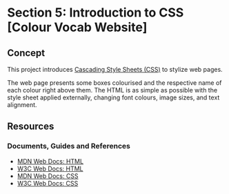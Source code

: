 # Section 5: Introduction to CSS [Colour Vocab Website]

## Concept

This project introduces [Cascading Style Sheets (CSS)](https://developer.mozilla.org/en-US/docs/Web/CSS) to stylize web pages.

The web page presents some boxes colourised and the respective name of each colour right above them. The HTML is as simple as possible with the style sheet applied externally, changing font colours, image sizes, and text alignment.

## Resources

### Documents, Guides and References

- [MDN Web Docs: HTML](https://developer.mozilla.org/en-US/docs/Web/HTML)
- [W3C Web Docs: HTML](https://www.w3schools.com/html/default.asp)
- [MDN Web Docs: CSS](https://developer.mozilla.org/en-US/docs/Web/CSS)
- [W3C Web Docs: CSS](https://www.w3schools.com/w3css/default.asp)